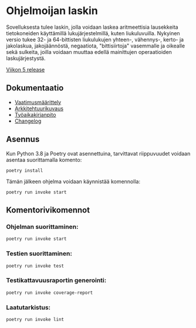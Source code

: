 # Ohjelmoijan laskin
Sovelluksesta tulee laskin, jolla voidaan laskea aritmeettisia lausekkeita tietokoneiden käyttämillä lukujärjestelmillä, kuten liukuluvuilla. Nykyinen versio tukee 32- ja 64-bittisten liukulukujen yhteen-, vähennys-, kerto- ja jakolaskua, jakojäännöstä, negaatiota, "bittisiirtoja" vasemmalle ja oikealle sekä sulkeita, joilla voidaan muuttaa edellä mainittujen operaatioiden laskujärjestystä.

[Viikon 5 release](https://github.com/pants64DS/ot-harjoitustyo/releases/tag/viikko5)

## Dokumentaatio
* [Vaatimusmäärittely](dokumentaatio/vaatimusmaarittely.md)
* [Arkkitehtuurikuvaus](dokumentaatio/arkkitehtuuri.md)
* [Työaikakirjanpito](dokumentaatio/tuntikirjanpito.md)
* [Changelog](dokumentaatio/changelog.md)

## Asennus
Kun Python 3.8 ja Poetry ovat asennettuina, tarvittavat riippuvuudet voidaan asentaa suorittamalla komento:
```
poetry install
```

Tämän jälkeen ohjelma voidaan käynnistää komennolla:
```
poetry run invoke start
```

## Komentorivikomennot

### Ohjelman suorittaminen:
```
poetry run invoke start
```

### Testien suorittaminen:
```
poetry run invoke test
```

### Testikattavuusraportin generointi:
```
poetry run invoke coverage-report
```

### Laatutarkistus:
```
poetry run invoke lint
```
